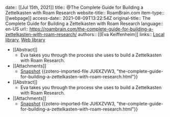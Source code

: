 date:: [[Jul 15th, 2021]]
title:: @The Complete Guide for Building a Zettelkasten with Roam Research
website-title:: RoamBrain.com
item-type:: [[webpage]]
access-date:: 2021-08-09T13:22:54Z
original-title:: The Complete Guide for Building a Zettelkasten with Roam Research
language:: en-US
url:: https://roambrain.com/the-complete-guide-for-building-a-zettelkasten-with-roam-research/
authors:: [[Eva Keiffenheim]]
links:: [Local library](zotero://select/library/items/GBYQHV2P), [Web library](https://www.zotero.org/users/7413965/items/GBYQHV2P)

- [[Abstract]]
	- Eva takes you through the process she uses to build a Zettelkasten with Roam Research.
- [[Attachments]]
	- [Snapshot](https://roambrain.com/the-complete-guide-for-building-a-zettelkasten-with-roam-research/) {{zotero-imported-file JU6XZVW3, "the-complete-guide-for-building-a-zettelkasten-with-roam-research.html"}}
- [[Abstract]]
	- Eva takes you through the process she uses to build a Zettelkasten with Roam Research.
- [[Attachments]]
	- [Snapshot](https://roambrain.com/the-complete-guide-for-building-a-zettelkasten-with-roam-research/) {{zotero-imported-file JU6XZVW3, "the-complete-guide-for-building-a-zettelkasten-with-roam-research.html"}}